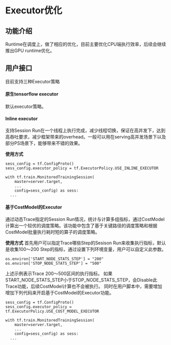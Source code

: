 # Executor优化
## 功能介绍
Runtime在调度上，做了相应的优化，目前主要优化CPU端执行效率，后续会继续推出GPU runtime优化。

## 用户接口
目前支持三种Executor策略

#### 原生tensorflow executor

默认executor策略。

#### Inline executor

支持Session Run在一个线程上执行完成，减少线程切换，保证在高并发下，达到高吞吐要求，减少框架带来的overhead。一般可以用在serving高并发场景下以及部分PS场景下，能够带来不错的效果。

**使用方式**
```
sess_config = tf.ConfigProto()
sess_config.executor_policy = tf.ExecutorPolicy.USE_INLINE_EXECUTOR

with tf.train.MonitoredTrainingSession(
    master=server.target,
    ...
    config=sess_config) as sess:
  ...
```

#### 基于CostModel的Executor

通过动态Trace指定的Session Run情况，统计与计算多组指标，通过CostModel计算出一个较优的调度策略。该功能中包含了基于关键路径的调度策略和根据CostModel批量执行耗时短的算子的调度策略。

**使用方式**
首先用户可以指定Trace哪些Step的Sesison Run来收集执行指标，默认是收集100～200 Step的指标，通过设置下列环境变量，用户可以自定义此参数。
```
os.environ['START_NODE_STATS_STEP'] = "200"
os.environ['STOP_NODE_STATS_STEP'] = "500"
```
上述示例表示Trace 200～500区间的执行指标。
如果START_NODE_STATS_STEP小于STOP_NODE_STATS_STEP，会Disable此Trace功能，后续CostModel计算也不会被执行。
同时在用户脚本中，需要增加增加下列代码来开启基于CostModel的Executor功能。
```
sess_config = tf.ConfigProto()
sess_config.executor_policy = tf.ExecutorPolicy.USE_COST_MODEL_EXECUTOR

with tf.train.MonitoredTrainingSession(
    master=server.target,
    ...
    config=sess_config) as sess:
  ...
```

